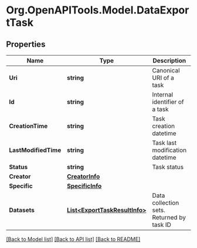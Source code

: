 
# Org.OpenAPITools.Model.DataExportTask

## Properties

Name | Type | Description | Notes
------------ | ------------- | ------------- | -------------
**Uri** | **string** | Canonical URI of a task | [optional] 
**Id** | **string** | Internal identifier of a task | [optional] 
**CreationTime** | **string** | Task creation datetime | [optional] 
**LastModifiedTime** | **string** | Task last modification datetime | [optional] 
**Status** | **string** | Task status | [optional] 
**Creator** | [**CreatorInfo**](CreatorInfo.md) |  | [optional] 
**Specific** | [**SpecificInfo**](SpecificInfo.md) |  | [optional] 
**Datasets** | [**List&lt;ExportTaskResultInfo&gt;**](ExportTaskResultInfo.md) | Data collection sets. Returned by task ID | [optional] 

[[Back to Model list]](../README.md#documentation-for-models)
[[Back to API list]](../README.md#documentation-for-api-endpoints)
[[Back to README]](../README.md)

